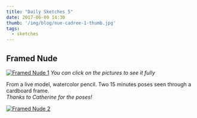 ```yaml
---
title: "Daily Sketches 5"
date: 2017-06-09 14:30
thumb: '/img/blog/nue-cadree-1-thumb.jpg'
tags:
  - sketches
---
```


## Framed Nude

[![Framed Nude 1](/img/blog/nue-cadree-1-thumb.jpg)](/img/blog/nue-cadree-1.jpg)
*You can click on the pictures to see it fully*

From a live model, watercolor pencil. Two 15 minutes poses seen through a cardboard frame.   
*Thanks to Catherine for the poses!*

[![Framed Nude 2](/img/blog/nue-cadree-2-thumb.jpg)](/img/blog/nue-cadree-2.jpg)
